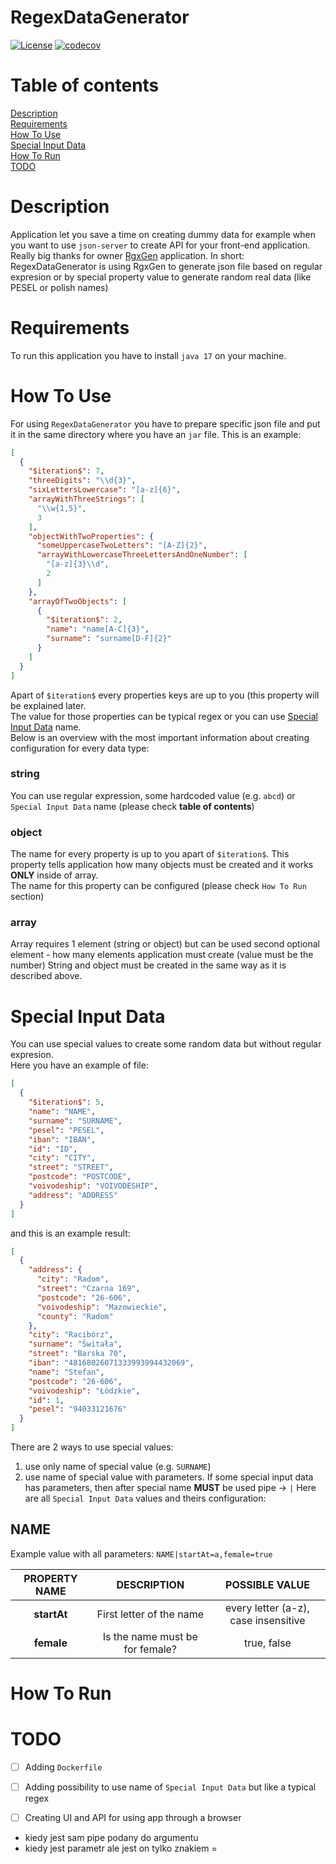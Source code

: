 ﻿# RegexDataGenerator

[![License](https://img.shields.io/badge/License-Apache%202.0-blue.svg?style=plastic)](https://opensource.org/licenses/Apache-2.0)
[![codecov](https://codecov.io/gh/LuckyBOYZ/RegexDataGenerator/branch/main/graph/badge.svg?token=WYMHGAQIQG)](https://codecov.io/gh/LuckyBOYZ/RegexDataGenerator)

# Table of contents

[Description](https://github.com/LuckyBOYZ/RegexDataGenerator#description) <br>
[Requirements](https://github.com/LuckyBOYZ/RegexDataGenerator#requirements) <br>
[How To Use](https://github.com/LuckyBOYZ/RegexDataGenerator#how-to-use) <br>
[Special Input Data](https://github.com/LuckyBOYZ/RegexDataGenerator#special-input-data) <br>
[How To Run](https://github.com/LuckyBOYZ/RegexDataGenerator#how-to-run) <br>
[TODO](https://github.com/LuckyBOYZ/RegexDataGenerator#todo) <br>

# Description

Application let you save a time on creating dummy data for example when you want to use `json-server`
to create API for your front-end application. Really big thanks for owner [RgxGen](https://github.com/curious-odd-man/RgxGen) application.
In short: RegexDataGenerator is using RgxGen to generate json file based on regular expresion or by special property value to generate
random real data (like PESEL or polish names)

# Requirements

To run this application you have to install `java 17` on your machine.

# How To Use

For using `RegexDataGenerator` you have to prepare specific json file and put it in the same
directory where you have an `jar` file. This is an example:

```json
[
  {
    "$iteration$": 7,
    "threeDigits": "\\d{3}",
    "sixLettersLowercase": "[a-z]{6}",
    "arrayWithThreeStrings": [
      "\\w{1,5}",
      3
    ],
    "objectWithTwoProperties": {
      "someUppercaseTwoLetters": "[A-Z]{2}",
      "arrayWithLowercaseThreeLettersAndOneNumber": [
        "[a-z]{3}\\d",
        2
      ]
    },
    "arrayOfTwoObjects": [
      {
        "$iteration$": 2,
        "name": "name[A-C]{3}",
        "surname": "surname[D-F]{2}"
      }
    ]
  }
]

```
Apart of `$iteration$` every properties keys are up to you (this property will be explained later. <br>
The value for those properties can be typical regex or you can use [Special Input Data](https://github.com/LuckyBOYZ/RegexDataGenerator#special-input-data) name. <br> 
Below is an overview with the most important information about 
creating configuration for every data type:

### string
You can use regular expression, some hardcoded value (e.g. `abcd`) or `Special Input Data` name (please check **table of contents**)
### object
The name for every property is up to you apart of `$iteration$`. This property tells application how many objects must be created and it works **ONLY** inside of array. <br>
The name for this property can be configured (please check `How To Run` section)
### array
Array requires 1 element (string or object) but can be used second optional element - how many elements application must create (value must be the number)
String and object must be created in the same way as it is described above.

# Special Input Data
You can use special values to create some random data but without regular expresion. <br>
Here you have an example of file:
```json
[
  {
    "$iteration$": 5,
    "name": "NAME",
    "surname": "SURNAME",
    "pesel": "PESEL",
    "iban": "IBAN",
    "id": "ID",
    "city": "CITY",
    "street": "STREET",
    "postcode": "POSTCODE",
    "voivodeship": "VOIVODESHIP",
    "address": "ADDRESS"
  }
]
```
and this is an example result:
```json
[
  {
    "address": {
      "city": "Radom",
      "street": "Czarna 169",
      "postcode": "26-606",
      "voivodeship": "Mazowieckie",
      "county": "Radom"
    },
    "city": "Racibórz",
    "surname": "Świtała",
    "street": "Barska 70",
    "iban": "48168026071333993994432069",
    "name": "Stefan",
    "postcode": "26-606",
    "voivodeship": "Łódzkie",
    "id": 1,
    "pesel": "94033121676"
  }
]
```
There are 2 ways to use special values:
1. use only name of special value (e.g. `SURNAME`)
2. use name of special value with parameters. If some special input data has parameters, then after special name **MUST** be used pipe -> `|`
Here are all `Special Input Data` values and theirs configuration:

## NAME

Example value with all parameters: `NAME|startAt=a,female=true`

| **PROPERTY NAME** |         **DESCRIPTION**         |          **POSSIBLE VALUE**          |
|:-----------------:|:-------------------------------:|:------------------------------------:|
|    **startAt**    |    First letter of the name     | every letter (a-z), case insensitive |
|    **female**     | Is the name must be for female? |             true, false              |

# How To Run

# TODO

- [ ] Adding `Dockerfile`
- [ ] Adding possibility to use name of `Special Input Data` but like a typical regex
- [ ] Creating UI and API for using app through a browser


- kiedy jest sam pipe podany do argumentu
- kiedy jest parametr ale jest on tylko znakiem =
